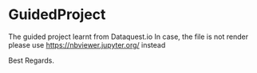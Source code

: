 # GuidedProject
The guided project learnt from Dataquest.io
In case, the file is not render please use https://nbviewer.jupyter.org/ instead

Best Regards.
